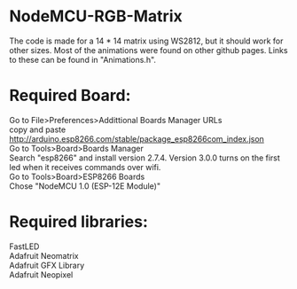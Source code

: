 # NodeMCU-RGB-Matrix 
The code is made for a 14 * 14 matrix using WS2812, but it should work for other sizes.
Most of the animations were found on other github pages. Links to these can be found in "Animations.h".

# Required Board:  
  Go to File>Preferences>Addittional Boards Manager URLs  
  copy and paste http://arduino.esp8266.com/stable/package_esp8266com_index.json  
  Go to Tools>Board>Boards Manager  
  Search "esp8266" and install version 2.7.4. Version 3.0.0 turns on the first led when it receives commands over wifi.  
  Go to Tools>Board>ESP8266 Boards  
  Chose "NodeMCU 1.0 (ESP-12E Module)"  

# Required libraries:  
  FastLED  
  Adafruit Neomatrix  
  Adafruit GFX Library  
  Adafruit Neopixel  
  
